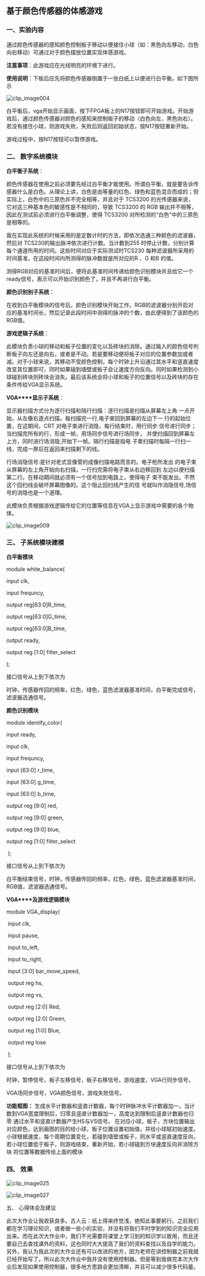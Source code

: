 

## 基于颜色传感器的体感游戏




### 一、实验内容

通过颜色传感器的感知颜色控制板子移动以便接住小球（如：黑色向左移动，白色向右移动）可通过对于颜色摆放位置实现体感游戏。

**注意事项**：此游戏应在光线明亮的环境下进行。

**使用说明**：下板后应先将颜色传感器倒置于一张白纸上以便进行白平衡。如下图所示

![clip_image004](https://github.com/zhangyiwen599/VGA_game/edit/master/assets/clip_image004-1584540184486.jpg)

白平衡后，vga开始显示画面，按下FPGA板上的N17按钮即可开始游戏。开始游戏后，通过颜色传感器对颜色的感知来控制板子的移动（白色向左，黑色向右）。若没有接住小球，则游戏失败，失败后则返回初始状态，按N17按钮重新开始。

游戏过程中，按N17按钮可以暂停游戏。

### 二、   数字系统模块

 

**白平衡子系统**：

颜色传感器在使用之前必须要先经过白平衡才能使用。所谓白平衡，就是要告诉传感器什么是白色。从理论上讲，白色是由等量的红色、绿色和蓝色混合而成的；但实际上，白色中的三原色并不完全相等，并且对于 TCS3200 的光传感器来说，它对这三种基本色的敏感性是不相同的，导致 TCS3200 的 RGB 输出并不相等，因此在测试前必须进行白平衡调整，使得 TCS3200 对所检测的“白色”中的三原色是相等的。

我在实现此系统的时候采用的是定数计时的方法，即依次选通三种颜色的滤波器，然后对 TCS230的输出脉冲依次进行计数。当计数到255 时停止计数，分别计算每个通道所用的时间。这些时间对应于实际测试时TCS230 每种滤波器所采用的时间基准，在这段时间内所测得的脉冲数就是所对应的R 、G 和B 的值。

测得RGB对应的基准时间后，便将此基准时间传递给颜色识别模块并且给它一个ready信号，表示可以开始识别颜色了，并且不再进行白平衡。



**颜色识别别子系统**：

​       在收到白平衡模块的信号后，颜色识别模块开始工作。RGB的滤波器分别开启对应的基准时间长，然后记录此段时间中测得的脉冲的个数，由此便得到了该颜色的RGB值。

 

**游戏逻辑子系统**：

​       此模块负责小球的移动和板子位置的变化以及砖块的消除。通过输入的颜色信号判断板子向左还是向右，或者是不动。若是要移动便将板子对应的位置参数加或者减。对于小球来说，其移动不受颜色控制，每个时钟上升沿通过其水平和竖直速度改变其位置即可，同时如果碰到墙壁或板子会让速度方向反向。同时如果检测到小球碰到砖块则砖块会消失。最后该系统会将小球和板子的位置信号以及砖块的存在条件传给VGA显示系统。

 

 

**VGA****显示子系统**：

显示器扫描方式分为逐行扫描和隔行扫描：逐行扫描是扫描从屏幕左上角 一点开始，从左像右逐点扫描，每扫描完一行,电子束回到屏幕的左边下一 行的起始位置，在这期间，CRT 对电子束进行消隐，每行结束时，用行同步 信号进行同步；当扫描完所有的行，形成一帧，用场同步信号进行场同步， 并使扫描回到屏幕左上方，同时进行场消隐,开始下一帧。隔行扫描是指电 子束扫描时每隔一行扫一线，完成一屏后在返回来扫描剩下的线。

 

行场消隐信号:是针对老式显像管的成像扫描电路而言的。电子枪所发出 的电子束从屏幕的左上角开始向右扫描，一行扫完需将电子束从右边移回到 左边以便扫描第二行。在移动期间就必须有一个信号加到电路上，使得电子 束不能发出。不然这个回扫线会破坏屏幕图像的。这个阻止回扫线产生的信 号就叫作消隐信号,场信号的消隐也是一个道理。

 

此模块负责根据游戏逻辑传给它的位置等信息在VGA上显示游戏中需要的各个物体。

 ![clip_image009](https://github.com/zhangyiwen599/VGA_game/edit/master/assets/clip_image009.jpg)

 

### 三、   子系统模块建模

**白平衡模块**

module white_balance(

 input clk,

 input frequncy,

 output reg[63:0]R_time,

 output reg[63:0]G_time,

 output reg[63:0]B_time,

 output ready,

 output reg [1:0] filter_select

);

接口信号从上到下依次为

时钟，传感器传回的频率，红色，绿色，蓝色滤波器基准时间，白平衡完成信号，滤波器选通信号。








**颜色识别模块**

module identify_color(

input ready,

input clk,

input frequncy,

input [63:0] r_time,

input [63:0] g_time,

input [63:0] b_time,

output reg [9:0] red,

output reg [9:0] green,

output reg [9:0] blue,

output reg [1:0] filter_select

​    );

接口信号从上到下依次为

白平衡结束信号，时钟，传感器传回的频率，红色，绿色，蓝色滤波器基准时间，RGB值，滤波器选通信号。

 

 

 

 

**VGA****及游戏逻辑模块**

module VGA_display(

​    input clk,

​    input pause,

​        input to_left,

​        input to_right,

​        input [3:0] bar_move_speed,

​    output reg hs,

​    output reg vs,

​    output reg [2:0] Red,

​    output reg [2:0] Green,

​    output reg [1:0] Blue,

​        output reg lose

​    );

接口信号从上到下依次为

时钟，暂停信号，板子左移信号，板子右移信号，游戏速度，VGA行同步信号，

VGA场同步信号，VGA颜色信号，游戏失败信号。

 

 

**功能框图：**
生成水平计数器和竖直计数器，每个时钟脉冲水平计数器加一，当计数到VGA宽度限制后，归零且竖直计数器加一，高度达到限制后竖直计数器也归零  通过水平和竖直计数器产生HS与VS信号。 在对应小球，板子，方块位置输出对应颜色，达到画图的目的给小球，板子位置设置初始值，并给小球赋初始速度。
小球根据速度，每个周期位置变化，若碰到墙壁或板子，则水平或竖直速度反向，若小球位置低于板子，则游戏结束，重新开始，若小球碰到方块速度反向并消除方块 将位置等数据传给上面的模块      

 

 

### 四、   效果





 ![clip_image025](https://github.com/zhangyiwen599/VGA_game/edit/master/assets/clip_image025.jpg)

 

 ![clip_image027](https://github.com/zhangyiwen599/VGA_game/edit/masterassets/clip_image027.jpg)

五、   心得体会及建议

此次大作业让我收获良多。古人云：纸上得来终觉浅，绝知此事要躬行。之前我们都在学习理论知识，或者做一些小的实验，并没有将我们平时学到的知识完全应用出来。而在此次大作业中，我们不光需要将课堂上学习到的知识学以致用，而且还要自己去查找课外的资料，这也同时大大提高了我们的资料查找以及自学的能力。另外，我认为我此次的大作业还有可以改进的地方，因为老师在讲控制器之前我就已经开始写了。所以此次大作业中我并没有使用控制器。但是等到我做完本次大作业后发现如果使用控制器，很多地方思路会更加清晰，并且可以减少很多代码量。

 

 
